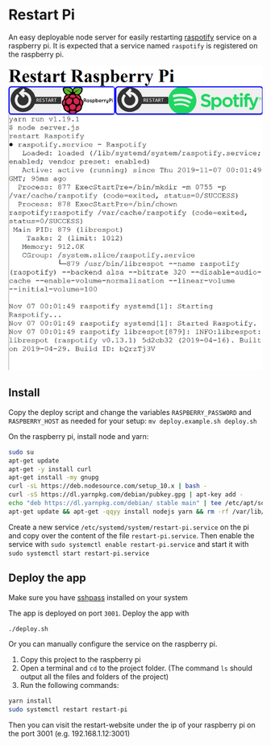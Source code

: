 # Restart Pi

An easy deployable node server for easily restarting [raspotify](https://github.com/dtcooper/raspotify) service on a raspberry pi.
It is expected that a service named `raspotify` is registered on the raspberry pi.

![Restart-PI](./public/assets/images/preview.png)

## Install

Copy the deploy script and change the variables `RASPBERRY_PASSWORD` and `RASPBERRY_HOST` as needed for your setup: `mv deploy.example.sh deploy.sh`

On the raspberry pi, install node and yarn:

```sh
sudo su
apt-get update
apt-get -y install curl
apt-get install -my gnupg
curl -sL https://deb.nodesource.com/setup_10.x | bash -
curl -sS https://dl.yarnpkg.com/debian/pubkey.gpg | apt-key add -
echo "deb https://dl.yarnpkg.com/debian/ stable main" | tee /etc/apt/sources.list.d/yarn.list
apt-get update && apt-get -qqyy install nodejs yarn && rm -rf /var/lib/apt/lists/*
```
Create a new service `/etc/systemd/system/restart-pi.service` on the pi and copy over 
the content of the file `restart-pi.service`. Then enable the service with `sudo systemctl enable restart-pi.service` and start it with `sudo systemctl start restart-pi.service`

## Deploy the app

Make sure you have [sshpass](https://gist.github.com/arunoda/7790979) installed on your system

The app is deployed on port `3001`. Deploy the app with

```sh
./deploy.sh
```

Or you can manually configure the service on the raspberry pi.

1. Copy this project to the raspberry pi
2. Open a terminal and `cd` to the project folder. (The command `ls` should output all the files and folders of the project)
3. Run the following commands:

```sh
yarn install
sudo systemctl restart restart-pi
```

Then you can visit the restart-website under the ip of your raspberry pi on the port 3001 (e.g. 192.168.1.12:3001)
